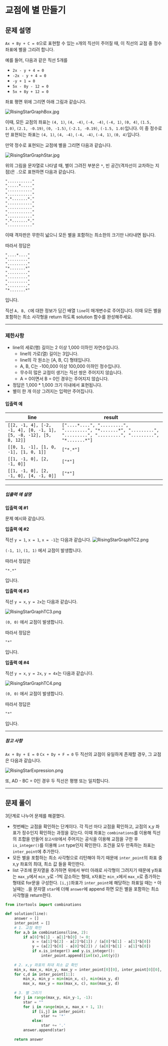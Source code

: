 # 교점에 별 만들기

## 문제 설명

`Ax + By + C = 0`으로 표현할 수 있는 `n`개의 직선이 주어질 때, 이 직선의 교점 중 정수 좌표에 별을 그리려 합니다.

예를 들어, 다음과 같은 직선 5개를

- `2x - y + 4 = 0`
- `-2x - y + 4 = 0`
- `-y + 1 = 0`
- `5x - 8y - 12 = 0`
- `5x + 8y + 12 = 0`

좌표 평면 위에 그리면 아래 그림과 같습니다.

![RisingStarGraphBox.jpg](https://grepp-programmers.s3.ap-northeast-2.amazonaws.com/files/production/d440b8f4-91c3-4272-8a81-876e9aaffb9c/RisingStarGraphBox.jpg)

이때, 모든 교점의 좌표는 `(4, 1)`, `(4, -4)`, `(-4, -4)`, `(-4, 1)`, `(0, 4)`, `(1.5, 1.0)`, `(2.1, -0.19)`, `(0, -1.5)`, `(-2.1, -0.19)`, `(-1.5, 1.0)`입니다. 이 중 정수로만 표현되는 좌표는 `(4, 1)`, `(4, -4)`, `(-4, -4)`, `(-4, 1)`, `(0, 4)`입니다.

만약 정수로 표현되는 교점에 별을 그리면 다음과 같습니다.

![RisingStarGraphStar.jpg](https://grepp-programmers.s3.ap-northeast-2.amazonaws.com/files/production/15ffe460-62dc-48df-82a2-7d7636809454/RisingStarGraphStar.jpg)

위의 그림을 문자열로 나타낼 때, 별이 그려진 부분은 `*`, 빈 공간(격자선이 교차하는 지점)은 `.`으로 표현하면 다음과 같습니다.

```
"..........."  
".....*....."  
"..........."  
"..........."  
".*.......*."  
"..........."  
"..........."  
"..........."  
"..........."  
".*.......*."  
"..........."  
```

이때 격자판은 무한히 넓으니 모든 별을 포함하는 최소한의 크기만 나타내면 됩니다.

따라서 정답은

```
"....*...."  
"........."  
"........."  
"*.......*"  
"........."  
"........."  
"........."  
"........."  
"*.......*"  
```

입니다.

직선 `A, B, C`에 대한 정보가 담긴 배열 `line`이 매개변수로 주어집니다. 이때 모든 별을 포함하는 최소 사각형을 return 하도록 solution 함수를 완성해주세요.

------

### 제한사항

- line의 세로(행) 길이는 2 이상 1,000 이하인 자연수입니다.
  - line의 가로(열) 길이는 3입니다.
  - line의 각 원소는 [A, B, C] 형태입니다.
  - A, B, C는 -100,000 이상 100,000 이하인 정수입니다.
  - 무수히 많은 교점이 생기는 직선 쌍은 주어지지 않습니다.
  - A = 0이면서 B = 0인 경우는 주어지지 않습니다.
- 정답은 1,000 * 1,000 크기 이내에서 표현됩니다.
- 별이 한 개 이상 그려지는 입력만 주어집니다.

#### 입출력 예

| line                                                         | result                                                       |
| ------------------------------------------------------------ | ------------------------------------------------------------ |
| `[[2, -1, 4], [-2, -1, 4], [0, -1, 1], [5, -8, -12], [5, 8, 12]]` | `["....*....", ".........", ".........", "*.......*", ".........", ".........", ".........", ".........", "*.......*"]` |
| `[[0, 1, -1], [1, 0, -1], [1, 0, 1]]`                        | `["*.*"]`                                                    |
| `[[1, -1, 0], [2, -1, 0]]`                                   | `["*"]`                                                      |
| `[[1, -1, 0], [2, -1, 0], [4, -1, 0]]`                       | `["*"]`                                                      |

------

##### 입출력 예 설명

**입출력 예 #1**

문제 예시와 같습니다.

**입출력 예 #2**

직선 `y = 1`, `x = 1`, `x = -1`는 다음과 같습니다.
![RisingStarGraphTC2.png](https://grepp-programmers.s3.ap-northeast-2.amazonaws.com/files/production/49a6590a-33b2-4240-a1a4-bbd5292c6e7b/RisingStarGraphTC2.png)

`(-1, 1)`, `(1, 1)` 에서 교점이 발생합니다.

따라서 정답은

```
"*.*"  
```

입니다.

**입출력 예 #3**

직선 `y = x`, `y = 2x`는 다음과 같습니다.

![RisingStarGraphTC3.png](https://grepp-programmers.s3.ap-northeast-2.amazonaws.com/files/production/663cd2ee-3326-4da8-b545-c213a2f2dc5b/RisingStarGraphTC3.png)

`(0, 0)` 에서 교점이 발생합니다.

따라서 정답은

```
"*"  
```

입니다.

**입출력 예 #4**

직선 `y = x`, `y = 2x`, `y = 4x`는 다음과 같습니다.

![RisingStarGraphTC4.png](https://grepp-programmers.s3.ap-northeast-2.amazonaws.com/files/production/966291bc-278c-40db-bf72-780aba3e5f5b/RisingStarGraphTC4.png)

`(0, 0)` 에서 교점이 발생합니다.

따라서 정답은

```
"*"
```

입니다.

------

##### 참고 사항

`Ax + By + E = 0`
`Cx + Dy + F = 0`
두 직선의 교점이 유일하게 존재할 경우, 그 교점은 다음과 같습니다.

![RisingStarExpression.png](https://grepp-programmers.s3.ap-northeast-2.amazonaws.com/files/production/133f75ab-a22a-476b-92c2-587cea721944/RisingStarExpression.png)

또, AD - BC = 0인 경우 두 직선은 평행 또는 일치합니다.

---



## 문제 풀이

3단계로 나누어 문제를 해결했다.

- 첫번째는 교점을 확인하는 단계이다. 각 직선 마다 교점을 확인하고, 교점의 x,y 좌표가 정수인지 확인하는 과정을 갖는다. 이때 좌표는 `combinations`를 이용해 직선의 조합을 만들어 `참고사항`에서 주어지는 공식을 이용해 교점을 구한 후 `is_integer()`를 이용해 `int` type인지 확인한다. 조건을 모두 만족하는 좌표는 `inter_point`에 추가한다.
- 모든 별을 포함하는 최소 사각형으로 리턴해야 하기 때문에 `inter_point`의 좌표 중 x,y 좌표의 최대, 최소 값 들을 확인한다.
- list 구조에 문자열을 추가하면 위에서 부터 아래로 사각형이 그려지기 때문에 y좌표는 `max_y`에서 `min_y`로 -1씩 감소하는 형태, x자표는 `min_x`에서 `max_x`로 증가하는 형태로 for문을 구성한다. `[i,j]`좌표가 `inter_point`에 해당하는 좌표일 때는 `*` 아닐때는 `.`을 문자열 `star`에 더해 `answer`에 append 하면 모든 별을 포함하는 최소 사각형을 return한다.

```python
from itertools import combinations

def solution(line):
    answer = []
    inter_point = []
	# 1. 교점 확인
    for a,b in combinations(line, 2):
        if a[0]*b[1] - a[1]*b[0] != 0:
            x = (a[1]*b[2] - a[2]*b[1]) / (a[0]*b[1] - a[1]*b[0])
            y = (a[2]*b[0] - a[0]*b[2]) / (a[0]*b[1] - a[1]*b[0])
            if x.is_integer() and y.is_integer():
                inter_point.append([int(x),int(y)])
                
	# 2. x,y 좌표의 최대 최소 값 확인
    min_x, max_x, min_y, max_y = inter_point[0][0], inter_point[0][0], inter_point[0][1], inter_point[0][1]
    for c,d in inter_point[1:]:
        min_x, min_y = min(min_x, c), min(min_y, d)
        max_x, max_y = max(max_x, c), max(max_y, d)
	
    # 3. 별 그리기
    for j in range(max_y, min_y-1, -1):
        star = ""
        for i in range(min_x, max_x + 1, 1):
            if [i,j] in inter_point:
                star += '*'
            else:
                star += '.'
        answer.append(star)
    
    return answer
```

